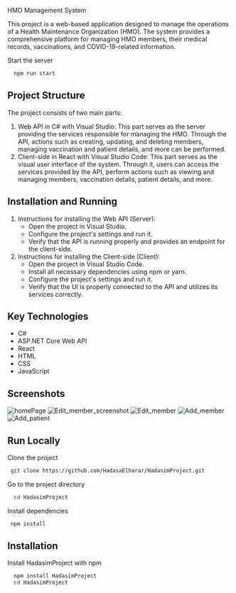 HMO Management System

This project is a web-based application designed to manage the operations of a Health Maintenance Organization (HMO).
The system provides a comprehensive platform for managing HMO members, their medical records, vaccinations, and COVID-19-related information.

Start the server

```bash
  npm run start
```

## Project Structure

The project consists of two main parts:

1. Web API in C# with Visual Studio: This part serves as the server providing the services
   responsible for managing the HMO. Through the API, actions such as creating, updating, and
   deleting members, managing vaccination and patient details, and more can be performed.
2. Client-side in React with Visual Studio Code: This part serves as the visual user interface of the
   system. Through it, users can access the services provided by the API, perform actions such as
   viewing and managing members, vaccination details, patient details, and more.
## Installation and Running
1. Instructions for installing the Web API (Server):
   * Open the project in Visual Studio.
   * Configure the project's settings and run it.
   * Verify that the API is running properly and provides an endpoint for the client-side.
2. Instructions for installing the Client-side (Client):
   * Open the project in Visual Studio Code.
   * Install all necessary dependencies using npm or yarn.
   * Configure the project's settings and run it.
   * Verify that the UI is properly connected to the API and utilizes its services correctly.

## Key Technologies
* C#
* ASP.NET Core Web API
* React
* HTML
* CSS
* JavaScript


## Screenshots

![homePage](.ScreenShot/Homepage.jpg)
![Edit_member_screenshot](.ScreenShot/Edit_member_screenshot.jpg)
![Edit_member](.ScreenShot/Edit_member.jpg)
![Add_member](.ScreenShot/Add_member.jpg)
![Add_patient](.ScreenShot/Add_patient.jpg)

## Run Locally

Clone the project
```bash
 git clone https://github.com/HadasaElharar/HadasimProject.git

```
Go to the project directory
```bash
  cd HadasimProject
```
 Install dependencies
```bash
 npm install
```
 ## Installation
 
 Install HadasimProject with npm
```bash
  npm install HadasimProject
  cd HadasimProject
```
